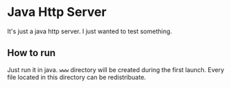 # Java Http Server

It's just a java http server. I just wanted to test something.

## How to run

Just run it in java. ``www`` directory will be created during the first launch. Every file located in this directory can be redistribuate.